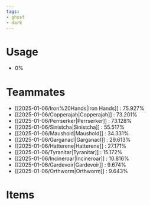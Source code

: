 ```yaml
---
tags:
- ghost
- dark
---
```

# Usage
- 0%
# Teammates
- [[2025-01-06/Iron%20Hands|Iron Hands]] : 75.927%
- [[2025-01-06/Copperajah|Copperajah]] : 73.201%
- [[2025-01-06/Perrserker|Perrserker]] : 73.128%
- [[2025-01-06/Sinistcha|Sinistcha]] : 55.517%
- [[2025-01-06/Maushold|Maushold]] : 34.331%
- [[2025-01-06/Garganacl|Garganacl]] : 29.613%
- [[2025-01-06/Hatterene|Hatterene]] : 27.171%
- [[2025-01-06/Tyranitar|Tyranitar]] : 15.172%
- [[2025-01-06/Incineroar|Incineroar]] : 10.816%
- [[2025-01-06/Gardevoir|Gardevoir]] : 9.674%
- [[2025-01-06/Orthworm|Orthworm]] : 9.643%
# Items